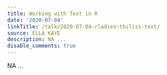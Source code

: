```yaml
---
title: Working with Text in R
date: '2020-07-04'
linkTitle: /talk/2020-07-04-rladies-tbilisi-text/
source: ELLA KAYE
description: NA ...
disable_comments: true
---
```

NA ...